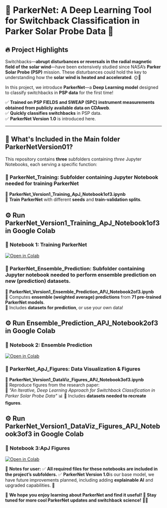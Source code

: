 # 🌟 ParkerNet: A Deep Learning Tool for Switchback Classification in Parker Solar Probe Data 🚀

## 🔥 Project Highlights  
Switchbacks—**abrupt disturbances or reversals in the radial magnetic field of the solar wind**—have been extensively studied since NASA’s **Parker Solar Probe (PSP)** mission. These disturbances could hold the key to understanding how the **solar wind is heated and accelerated**. 🌞💨  

In this project, we introduce **ParkerNet**—a **Deep Learning model** designed to classify switchbacks in **PSP data** for the first time!  

✅ **Trained on PSP FIELDS and SWEAP (SPC) instrument measurements obtained from publicly available data on CDAweb**.  
✅ **Quickly classifies switchbacks** in PSP data.  
✅ **ParkerNet Version 1.0** is introduced here.

---  

## 📂 What's Included in the Main folder ParkerNetVersion01?  
This repository contains **three** subfolders containing *three* Jupyter Notebooks, each serving a specific function:  

### 📂 ParkerNet_Training: Subfolder containing Jupyter Notebook needed for training ParkerNet
📜 **ParkerNet_Version1_Training_ApJ_Notebook1of3.ipynb**  
🔹 **Train ParkerNet** with different **seeds** and **train-validation splits**.    
  
## ⚙️ Run **ParkerNet_Version1_Training_ApJ_Notebook1of3** in Google Colab  
### 📌 Notebook 1: Training ParkerNet  
[![Open in Colab](https://colab.research.google.com/assets/colab-badge.svg)](https://colab.research.google.com/github/DonaK695/PSP_ParkerNet_Switchback_classifier/blob/main/ParkerNetVersion01/ParkerNet_Training/ParkerNet_Version1_Training_ApJ_Notebook1of3.ipynb)  

### 📂 ParkerNet_Ensemble_Prediction: Subfolder containing Jupyter notebook needed to perform ensemble prediction on new (prediction) datasets.
📜 **ParkerNet_Version1_Ensemble_Prediction_APJ_Notebook2of3.ipynb**  
🔹 Computes **ensemble (weighted average) predictions** from **71 pre-trained ParkerNet models**.  
🔹 Includes **datasets for prediction**, or use your own data!  

## ⚙️ Run **Ensemble_Prediction_APJ_Notebook2of3** in Google Colab
### 📌 Notebook 2: Ensemble Prediction  
[![Open in Colab](https://colab.research.google.com/assets/colab-badge.svg)](https://colab.research.google.com/github/DonaK695/PSP_ParkerNet_Switchback_classifier/blob/main/ParkerNetVersion01/ParkerNet_Ensemble_Prediction/ParkerNet_Version1_Ensemble_Prediction_APJ_Notebook2of3.ipynb) 

### 📂 ParkerNet_ApJ_Figures: Data Visualization & Figures  
📜 **ParkerNet_Version1_DataViz_Figures_APJ_Notebook3of3.ipynb**  
🔹 Reproduce figures from the research paper:  
📖 *"An Iterative, Deep Learning Approach for Switchback Classification in Parker Solar Probe Data"* 📊 
🔹 Includes **datasets needed to recreate figures**. 

## ⚙️ Run **ParkerNet_Version1_DataViz_Figures_APJ_Notebook3of3** in Google Colab
### 📌 Notebook 3:ApJ Figures  
[![Open in Colab](https://colab.research.google.com/assets/colab-badge.svg)](https://colab.research.google.com/github/DonaK695/PSP_ParkerNet_Switchback_classifier/blob/main/ParkerNetVersion01/ParkerNet_ApJ_Figures/ParkerNet_Version1_DataViz_Figures_APJ_Notebook3of3.ipynb)


📜 **Notes for user:** 
✅ **All required files for these notebooks are included in the project’s subfolders.** 
✅ **ParkerNet Version 1.0**is our base model, we have future improvements planned, including adding **explainable AI** and upgraded capabilities. 🚀 


👏 **We hope you enjoy learning about ParkerNet and find it useful!  🌟 Stay tuned for more cool ParkerNet updates and switchback science!** 🚀🌞  
